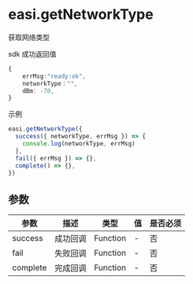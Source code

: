 # easi.getNetworkType

获取网络类型

sdk 成功返回值

```TypeScript
{
    errMsg:"ready:ok",
    networkType："",
    dBm: -70,
}
```

示例

```TypeScript
easi.getNetworkType({
  success({ networkType, errMsg }) => {
    console.log(networkType, errMsg)
  },
  fail({ errMsg }) => {},
  complete() => {},
})
```

## 参数

| 参数     | 描述     | 类型     | 值  | 是否必须 |
| -------- | -------- | -------- | --- | -------- |
| success  | 成功回调 | Function | -   | 否       |
| fail     | 失败回调 | Function | -   | 否       |
| complete | 完成回调 | Function | -   | 否       |
